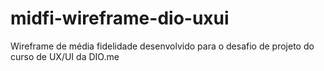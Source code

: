 # midfi-wireframe-dio-uxui
Wireframe de média fidelidade desenvolvido para o desafio de projeto do curso de UX/UI da DIO.me
